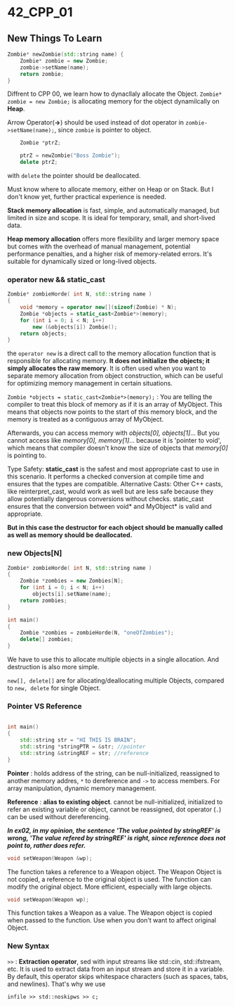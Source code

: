 # 42_CPP_01

## New Things To Learn

```c++
Zombie* newZombie(std::string name) {
    Zombie* zombie = new Zombie;
    zombie->setName(name);
    return zombie;
}
```
Diffrent to CPP 00, we learn how to dynacllaly allocate the Object. `Zombie* zombie = new Zombie;` is allocating memory for the object dynamilcally on **Heap**.

Arrow Operator(**->**) should be used instead of dot operator in `zombie->setName(name);`, since `zombie` is pointer to object.

```c++
    Zombie *ptrZ;

    ptrZ = newZombie("Boss Zombie");
    delete ptrZ;

```
with `delete` the pointer should be deallocated. 

Must know where to allocate memory, either on Heap or on Stack. But I don't know yet, further practical experience is needed.

**Stack memory allocation** is fast, simple, and automatically managed, but limited in size and scope. It is ideal for temporary, small, and short-lived data.

**Heap memory allocation** offers more flexibility and larger memory space but comes with the overhead of manual management, potential performance penalties, and a higher risk of memory-related errors. It's suitable for dynamically sized or long-lived objects.

### operator new && static_cast
```C++
Zombie*	zombieHorde( int N, std::string name )
{
	void *memory = operator new[](sizeof(Zombie) * N);
	Zombie *objects = static_cast<Zombie*>(memory);
	for (int i = 0; i < N; i++)
		new (&objects[i]) Zombie();
	return objects;
}
```

the `operator new` is a direct call to the memory allocation function that is responsible for allocating memory. **It does not initialize the objects; it simply allocates the raw memory**. It is often used when you want to separate memory allocation from object construction, which can be useful for optimizing memory management in certain situations.

`Zombie *objects = static_cast<Zombie*>(memory);` : You are telling the compiler to treat this block of memory as if it is an array of MyObject. This means that objects now points to the start of this memory block, and the memory is treated as a contiguous array of MyObject.

Afterwards, you can access memory with *objects[0], objects[1]*... But you cannot access like *memory[0], memory[1]*... because it is 'pointer to void', which means that compiler doesn't know the size of objects that *memory[0]* is pointing to.

Type Safety: **static_cast** is the safest and most appropriate cast to use in this scenario. It performs a checked conversion at compile time and ensures that the types are compatible.
Alternative Casts: Other C++ casts, like reinterpret_cast, would work as well but are less safe because they allow potentially dangerous conversions without checks. static_cast ensures that the conversion between void* and MyObject* is valid and appropriate.

**But in this case the destructor for each object should be manually called as well as memory should be deallocated.**

### new Objects[N]
```C++
Zombie*	zombieHorde( int N, std::string name )
{
	Zombie *zombies = new Zombies[N];
	for (int i = 0; i < N; i++)
		objects[i].setName(name);
	return zombies;
}
```

```C++
int main()
{
	Zombie *zombies = zombieHorde(N, "oneOfZombies");
	delete[] zombies;
}
```
We have to use this to allocate multiple objects in a single allocation. And destruction is also more simple.

`new[], delete[]` are for allocating/deallocating multiple Objects, compared to `new, delete` for single Object.

### Pointer VS Reference

```c++

int main() 
{
	std::string str = "HI THIS IS BRAIN";
	std::string *stringPTR = &str; //pointer
	std::string &stringREF = str; //reference
}

```
**Pointer** : holds address of the string, can be null-initialized, reassigned to another memory addres, `*` to dereference and `->` to access members. For array manipulation, dynamic memory management.

**Reference** : **alias to existing object**. cannot be null-initialized, initialized to refer an existing variable or object, cannot be reassigned, dot operator (`.`) can be used without dereferencing.

***In ex02, in my opinion, the sentence 'The value pointed by stringREF' is wrong, 'The value refered by stringREF' is right, since reference does not point to, rather does refer.***

```c++
void setWeapon(Weapon &wp);
```
The function takes a reference to a Weapon object. The Weapon Object is not copied, a reference to the original object is used. The function can modify the original object. More efficient, especially with large objects.

```c++
void setWeapon(Weapon wp);
```
This function takes a Weapon as a value. The Weapon object is copied when passed to the function. Use when you don't want to affect original Object. 

### New Syntax

`>>` : **Extraction operator**, sed with input streams like std::cin, std::ifstream, etc. It is used to extract data from an input stream and store it in a variable. By default, this operator skips whitespace characters (such as spaces, tabs, and newlines).
That's why we use 

`infile >> std::noskipws >> c;`



